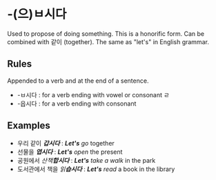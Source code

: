 # -(으)ㅂ시다
Used to propose of doing something. This is a honorific form. Can be combined with 같이 (together). The same as "let's" in English grammar.

## Rules
Appended to a verb and at the end of a sentence.
- -ㅂ시다 : for a verb ending with vowel or consonant ㄹ
- -읍시다 : for a verb ending with consonant

## Examples
- 우리 같이 _**갑시다**_ : _**Let's** go_ together
- 선물을 _**엽시다**_ : _**Let's** open_ the present
- 공원에서 _산책**합시다**_ : _**Let's** take a walk_ in the park
- 도서관에서 책을 _읽**습시다**_ : _**Let's** read_ a book in the library
